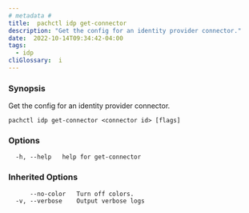 ```yaml
---
# metadata # 
title:  pachctl idp get-connector
description: "Get the config for an identity provider connector."
date:  2022-10-14T09:34:42-04:00
tags:
  - idp
cliGlossary:  i
---
```


### Synopsis

Get the config for an identity provider connector.

```
pachctl idp get-connector <connector id> [flags]
```

### Options

```
  -h, --help   help for get-connector
```

### Inherited Options

```
      --no-color   Turn off colors.
  -v, --verbose    Output verbose logs
```

